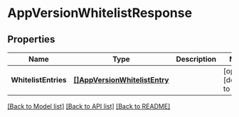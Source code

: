 # AppVersionWhitelistResponse

## Properties
Name | Type | Description | Notes
------------ | ------------- | ------------- | -------------
**WhitelistEntries** | [**[]AppVersionWhitelistEntry**](AppVersionWhitelistEntry.md) |  | [optional] [default to null]

[[Back to Model list]](../README.md#documentation-for-models) [[Back to API list]](../README.md#documentation-for-api-endpoints) [[Back to README]](../README.md)


